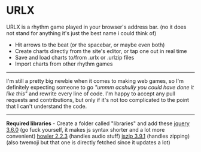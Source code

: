 # URLX
URLX is a rhythm game played in your browser's address bar. (no it does not stand for anything it's just the best name i could think of)
- Hit arrows to the beat (or the spacebar, or maybe even both)
- Create charts directly from the site's editor, or tap one out in real time
- Save and load charts to/from .urlx or .urlzip files
- Import charts from other rhythm games

---

I'm still a pretty big newbie when it comes to making web games, so I'm definitely expecting someone to go *"ummm acshully you could have done it like this"* and rewrite every line of code. I'm happy to accept any pull requests and contributions, but only if it's not too complicated to the point that I can't understand the code.

---

**Required libraries** - Create a folder called "libraries" and add these
[jquery 3.6.0](https://cdnjs.com/libraries/jquery) (go fuck yourself, it makes js syntax shorter and a lot more convenient)
[howler 2.2.3](https://cdnjs.com/libraries/howler) (handles audio stuff)
[jszip 3.9.1](https://cdnjs.com/libraries/jszip) (handles zipping)
(also twemoji but that one is directly fetched since it updates a lot)